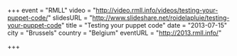 +++
event = "RMLL"
video = "http://video.rmll.info/videos/testing-your-puppet-code/"
slidesURL = "http://www.slideshare.net/roidelapluie/testing-your-puppet-code"
title = "Testing your puppet code"
date = "2013-07-15"
city = "Brussels"
country = "Belgium"
eventURL = "http://2013.rmll.info/"

+++

